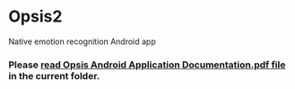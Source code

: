 # Opsis2
Native emotion recognition Android app

### Please [read Opsis Android Application Documentation.pdf file](https://github.com/BatyaGG/Opsis2/blob/master/Opsis%20Android%20Application%20Documentation.pdf) in the current folder.
